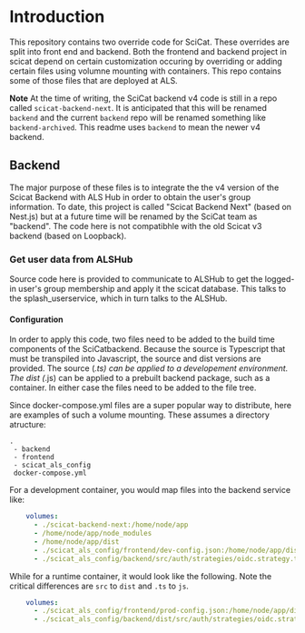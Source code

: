 # Introduction
This repository contains two override code for SciCat. These overrides are split into front end and backend. Both the frontend and backend project in scicat depend on certain customization occuring by overriding or adding certain files using volumne mounting with containers. This repo contains some of those files that are deployed at ALS. 

**Note**
At the time of writing, the SciCat backend v4 code is still in a repo called `scicat-backend-next`. It is anticipated that this will be renamed `backend` and the current `backend` repo will be renamed something like `backend-archived`. This readme uses `backend` to mean the newer v4 backend.

## Backend
The major purpose of these files is to integrate the the v4 version of the Scicat Backend with ALS Hub in order to obtain the user's group information. To date, this project is called "Scicat Backend Next" (based on Nest.js) but at a future time will be renamed by the SciCat team as "backend". The code here is not compatibhle with the old Scicat v3 backend (based on Loopback).

### Get user data from ALSHub 
Source code here is provided to communicate to ALSHub to get the logged-in user's group membership and apply it the scicat database. This talks to the splash_userservice, which in turn talks to the ALSHub.

#### Configuration
In order to apply this code, two files need to be added to the build time components of the SciCatbackend. Because the source is Typescript that must be transpiled into Javascript, the source and dist versions are provided. The source (*.ts) can be applied to a developement environment. The dist (*.js) can be applied to a prebuilt backend package, such as a container. In either case the files need to be added to the file tree.

Since docker-compose.yml files are a super popular way to distribute, here are examples of such a volume mounting. These assumes a directory atructure:

```
.
 - backend
 - frontend
 - scicat_als_config
 docker-compose.yml
```

For a development container, you would map files into the backend service like:

```yaml
    volumes:
      - ./scicat-backend-next:/home/node/app
      - /home/node/app/node_modules
      - /home/node/app/dist
      - ./scicat_als_config/frontend/dev-config.json:/home/node/app/dist/src/config/frontend.config.json
      - ./scicat_als_config/backend/src/auth/strategies/oidc.strategy.ts:/home/node/app/src/auth/strategies/oidc.strategy.ts
```

While for a runtime container, it would look like the following. Note the critical differences are `src` to `dist` and `.ts` to `js`.

```yaml
    volumes:
      - ./scicat_als_config/frontend/prod-config.json:/home/node/app/dist/src/config/frontend.config.json
      - ./scicat_als_config/backend/dist/src/auth/strategies/oidc.strategy.ts:/home/node/app/dist/src/auth/strategies/oidc.strategy.js
```